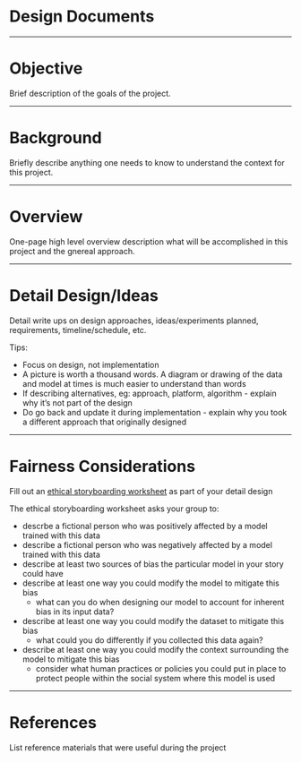 # Design Documents

---

# Objective
Brief description of the goals of the project.

---

# Background
Briefly describe anything one needs to know to understand the context for this project.

---

# Overview
One-page high level overview description what will be accomplished in this project and the gnereal approach.

---

# Detail Design/Ideas
Detail write ups on design approaches, ideas/experiments planned, requirements, timeline/schedule, etc.

Tips:
* Focus on design, not implementation
* A picture is worth a thousand words.  A diagram or drawing of the data and model at times is much easier to understand than words
* If describing alternatives, eg: approach, platform, algorithm - explain why it’s not part of the design
* Do go back and update it during implementation - explain why you took a different approach that originally designed

---

# Fairness Considerations
Fill out an [ethical storyboarding worksheet](https://docs.google.com/document/d/1DyWrmHpebD9WsROXK3ncC2GTfz90AgMYutkpfDeKwLY/edit) as part of your detail design

The ethical storyboarding worksheet asks your group to:
* descrbe a fictional person who was positively affected by a model trained with this data
* describe a fictional person who was negatively affected by a model trained with this data
* describe at least two sources of bias the particular model in your story could have
* describe at least one way you could modify the model to mitigate this bias
  * what can you do when designing our model to account for inherent bias in its input data?
* describe at least one way you could modify the dataset to mitigate this bias 
  * what could you do differently if you collected this data again? 
* describe at least one way you could modify the context surrounding the model to mitigate this bias
  * consider what human practices or policies you could put in place to protect people within the social system where this model is used

---

# References
List reference materials that were useful during the project
